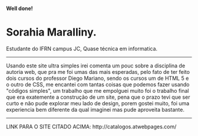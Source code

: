 
<html lang="en">
  <head>
    <!-- Required meta tags -->
    <meta charset="utf-8">
    <meta name="viewport" content="width=device-width, initial-scale=1">

   <script src="https://cdn.jsdelivr.net/npm/bootstrap@5.0.0-beta3/dist/js/bootstrap.bundle.min.js" integrity="sha384-JEW9xMcG8R+pH31jmWH6WWP0WintQrMb4s7ZOdauHnUtxwoG2vI5DkLtS3qm9Ekf" crossorigin="anonymous"></script>


  </head>
  <body>
    <div class="alert alert-success" role="alert">
  <h4 class="alert-heading">Well done!</h4>
  <p> <h1>Sorahia Maralliny. <br></h1> Estudante do IFRN campus JC, Quase técnica em informatica.</p>
  <hr>
  <p class="mb-0">Usando este site ultra simples irei comenta um pouc sobre a disciplina de autoria web, que pra me foi umas das mais esperadas, pelo fato de ter feito dois cursos do professor Diego Mariano, sendo os cursos um de HTML 5 e o outro de CSS, me encantei com tantas coisas que podemos fazer usando "códigos simples", um trabalho que me empolguei muito foi o trabalho final que era exatemente a construção de um site, pena que o prazo tevi que ser curto e não pude explorar meu lado de design, porem gostei muito, foi uma experiencia bem diferente da qual imaginei mas pude aproveita bastante. <hr>
  LINK PARA O SITE CITADO ACIMA: http://catalogos.atwebpages.com/</p>
</div>

    
  </body>
</html>